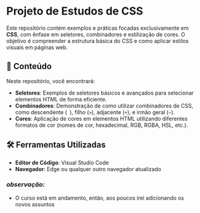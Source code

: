 # Projeto de Estudos de CSS

Este repositório contém exemplos e práticas focadas exclusivamente em **CSS**, com ênfase em seletores, combinadores e estilização de cores. O objetivo é compreender a estrutura básica do CSS e como aplicar estilos visuais em páginas web.

## 📁 Conteúdo

Neste repositório, você encontrará:

- **Seletores**: Exemplos de seletores básicos e avançados para selecionar elementos HTML de forma eficiente.
- **Combinadores**: Demonstração de como utilizar combinadores de CSS, como descendente (` `), filho (`>`), adjacente (`+`), e irmão geral (`~`).
- **Cores**: Aplicação de cores em elementos HTML utilizando diferentes formatos de cor (nomes de cor, hexadecimal, RGB, RGBA, HSL, etc.).


## 🛠 Ferramentas Utilizadas

- **Editor de Código**: Visual Studio Code
- **Navegador**: Edge ou qualquer outro navegador atualizado

### *observação:*
- O curso está em andamento, então, aos poucos irei adicionando os novos assuntos
